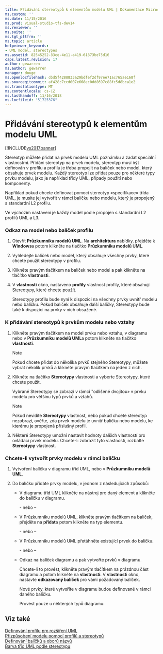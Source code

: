```yaml
---
title: Přidávání stereotypů k elementům modelu UML | Dokumentace Microsoftu
ms.custom: ''
ms.date: 11/15/2016
ms.prod: visual-studio-tfs-dev14
ms.reviewer: ''
ms.suite: ''
ms.tgt_pltfrm: ''
ms.topic: article
helpviewer_keywords:
- UML model, stereotypes
ms.assetid: 82545252-83ce-4e11-a419-61373be75d16
caps.latest.revision: 17
author: gewarren
ms.author: gewarren
manager: douge
ms.openlocfilehash: dbd5f4288833a29bdfef2df97ee71ac765ae168f
ms.sourcegitcommit: af428c7ccd007e668ec0dd8697c88fc5d8bca1e2
ms.translationtype: MT
ms.contentlocale: cs-CZ
ms.lasthandoff: 11/16/2018
ms.locfileid: "51725376"
---
```

# <a name="add-stereotypes-to-uml-model-elements"></a>Přidávání stereotypů k elementům modelu UML
[!INCLUDE[vs2017banner](../includes/vs2017banner.md)]

Stereotyp můžete přidat na prvek modelu UML poznámku a zadat speciální vlastnostmi. Přidání stereotyp na prvek modelu, stereotyp musí být definován v profilu a profilu je třeba propojit na balíček nebo model, který obsahuje prvek modelu. Každý stereotyp lze přidat pouze pro některé typy prvku modelu, jako je například třídy UML, případy použití nebo komponenty.  
  
 Například pokud chcete definovat pomocí stereotyp «specifikace» třída UML, je musíte jej vytvořit v rámci balíčku nebo modelu, který je propojený s standardní L2 profilu.  
  
 Ve výchozím nastavení je každý model podle propojen s standardní L2 profilů UML a L3.  
  
### <a name="to-link-a-profile-to-a-model-or-a-package"></a>Odkaz na model nebo balíček profilu  
  
1.  Otevřít **Průzkumníku modelů UML**. Na **architektura** nabídky, přejděte k **Windows**a potom klikněte na tlačítko **Průzkumníku modelů UML**.  
  
2.  Vyhledejte balíček nebo model, který obsahuje všechny prvky, které chcete použít stereotypy v profilu.  
  
3.  Klikněte pravým tlačítkem na balíček nebo model a pak klikněte na tlačítko **vlastnosti**.  
  
4.  V **vlastnosti** okno, nastaveno **profily** vlastnost profily, které obsahují Stereotypy, které chcete použít.  
  
     Stereotypy profilu bude nyní k dispozici na všechny prvky uvnitř modelu nebo balíčku. Pokud balíček obsahuje další balíčky, Stereotypy bude také k dispozici na prvky v nich obsažené.  
  
### <a name="to-add-stereotypes-to-model-elements-or-relationships"></a>K přidávání stereotypů k prvkům modelu nebo vztahy  
  
1.  Klikněte pravým tlačítkem na model prvku nebo vztahu, v diagramu nebo v **Průzkumníku modelů UML**a potom klikněte na tlačítko **vlastnosti**.  
  
    > [!NOTE]
    >  Pokud chcete přidat do několika prvků stejného Stereotypy, můžete vybrat několik prvků a klikněte pravým tlačítkem na jeden z nich.  
  
2.  Klikněte na tlačítko **Stereotypy** vlastnosti a vyberte Stereotypy, které chcete použít.  
  
     Vybrané Stereotypy se zobrazí v rámci "odlišené dvojitou» v prvku modelu pro většinu typů prvků a vztahů.  
  
    > [!NOTE]
    >  Pokud nevidíte **Stereotypy** vlastnost, nebo pokud chcete stereotyp nezobrazí, ověřte, zda prvek modelu je uvnitř balíčku nebo modelu, ke kterému je propojená příslušný profil.  
  
3.  Některé Stereotypy umožní nastavit hodnoty dalších vlastností pro ovládací prvek modelu. Chcete-li zobrazit tyto vlastnosti, rozbalte **Stereotypy** vlastnost.  
  
### <a name="to-create-model-elements-within-a-package"></a>Chcete-li vytvořit prvky modelu v rámci balíčku  
  
1.  Vytvoření balíčku v diagramu tříd UML, nebo v **Průzkumníku modelů UML**.  
  
2.  Do balíčku přidáte prvky modelu, v jednom z následujících způsobů:  
  
    -   V diagramu tříd UML klikněte na nástroj pro daný element a klikněte do balíčku v diagramu.  
  
         \- nebo –  
  
    -   V Průzkumníku modelů UML, klikněte pravým tlačítkem na balíček, přejděte na **přidat**a potom klikněte na typ elementu.  
  
         \- nebo –  
  
    -   V Průzkumníku modelů UML přetáhněte existující prvek do balíčku.  
  
         \- nebo –  
  
    -   Odkaz na balíček diagramu a pak vytvořte prvků v diagramu.  
  
         Chcete-li to provést, klikněte pravým tlačítkem na prázdnou část diagramu a potom klikněte na **vlastnosti**. V **vlastnosti** okno, nastavte **odkazovaný balíček** pro vámi požadovaný balíček.  
  
         Nové prvky, které vytvoříte v diagramu budou definované v rámci daného balíčku.  
  
         Provést pouze u některých typů diagramu.  
  
## <a name="see-also"></a>Viz také  
 [Definování profilu pro rozšíření UML](../modeling/define-a-profile-to-extend-uml.md)   
 [Přizpůsobení modelu pomocí profilů a stereotypů](../modeling/customize-your-model-with-profiles-and-stereotypes.md)   
 [Definování balíčků a oborů názvů](../modeling/define-packages-and-namespaces.md)   
 [Barva tříd UML podle stereotypu](http://code.msdn.microsoft.com/UML-Color-Classes-by-07de2b70)



